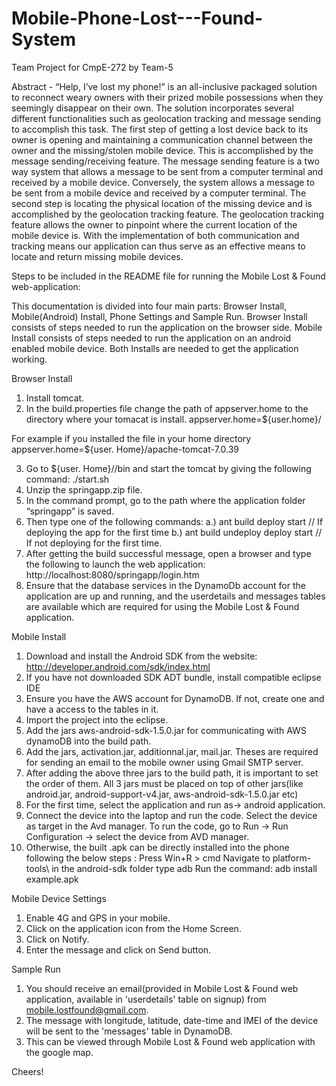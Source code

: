 Mobile-Phone-Lost---Found-System
================================

Team Project for CmpE-272 by Team-5

Abstract - “Help, I’ve lost my phone!” is an all-inclusive packaged solution to reconnect weary owners with their prized mobile possessions when they seemingly disappear on their own.  The solution incorporates several different functionalities such as geolocation tracking and message sending to accomplish this task.  The first step of getting a lost device back to its owner is opening and maintaining a communication channel between the owner and the missing/stolen mobile device.  This is accomplished by the message sending/receiving feature.  The message sending feature is a two way system that allows a message to be sent from a computer terminal and received by a mobile device.  Conversely, the system allows a message to be sent from a mobile device and received by a computer terminal.  The second step is locating the physical location of the missing device and is accomplished by the geolocation tracking feature.  The geolocation tracking feature allows the owner to pinpoint where the current location of the mobile device is.  With the implementation of both communication and tracking means our application can thus serve as an effective means to locate and return missing mobile devices.

Steps to be included in the README file for running the Mobile Lost & Found web-application:

This documentation is divided into four main parts: Browser Install, Mobile(Android) Install, Phone Settings and
Sample Run.
Browser Install consists of steps needed to run the application on the browser side.
Mobile Install consists of steps needed to run the application on an android enabled mobile device.
Both Installs are needed to get the application working.

Browser Install

1.	Install tomcat.
2.	In the build.properties file change the path of appserver.home to the directory where your tomacat is install.
appserver.home=${user.home}/<path to tomcat directory>

For example if you installed the file in your home directory
appserver.home=${user. Home}/apache-tomcat-7.0.39

3.	Go to ${user. Home}/<path to tomcat directory>/bin and start the tomcat by giving the following command: 
./start.sh
4.	Unzip the springapp.zip file.
5.	In the command prompt, go to the path where the application folder “springapp” is saved.
6.	Then type one of the following commands: 
    a.)	ant build deploy start  // If deploying the app for the first time
    b.)	ant build undeploy deploy start // If not deploying for the first time.
7.	After getting the build successful message, open a browser and type the following to launch the web application:
http://localhost:8080/springapp/login.htm
8. Ensure that the database services in the DynamoDb account for the application are up and running, and the userdetails and messages tables are available which are required for using the Mobile Lost & Found application.

Mobile Install

1. Download and install the Android SDK from the website: http://developer.android.com/sdk/index.html
2. If you have not downloaded SDK ADT bundle, install compatible eclipse IDE
3. Ensure you have the AWS account for DynamoDB. If not, create one and have a access to the tables in it.
4. Import the project into the eclipse.
5. Add the jars aws-android-sdk-1.5.0.jar for communicating with AWS dynamoDB into the build path.
6. Add the jars, activation.jar, additionnal.jar, mail.jar. Theses are required for sending an email to the mobile owner using Gmail SMTP server.
7. After adding the above three jars to the build path, it is important to set the order of them. 
   All 3 jars must be placed on top of other jars(like android.jar, android-support-v4.jar, aws-android-sdk-1.5.0.jar etc)
8. For the first time, select the application and run as-> android application.
9. Connect the device into the laptop and run the code. Select the device as target in the Avd manager.
   To run the code, go to Run -> Run Configuration -> select the device from AVD manager.
10. Otherwise, the built .apk can be directly installed into the phone following the below steps :
   Press Win+R > cmd
   Navigate to platform-tools\ in the android-sdk folder 
   type adb
   Run the command: adb install example.apk

Mobile Device Settings

1) Enable 4G and GPS in your mobile.
2) Click on the application icon from the Home Screen.
3) Click on Notify.
4) Enter the message and click on Send button.

Sample Run

1) You should receive an email(provided in Mobile Lost & Found web application, available in 'userdetails' table on signup) from mobile.lostfound@gmail.com.
2) The message with longitude, latitude, date-time and IMEI of the device will be sent to the 'messages' table in DynamoDB.
3) This can be viewed through Mobile Lost & Found web application with the google map.

Cheers!
